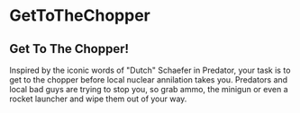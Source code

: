 # GetToTheChopper

Get To The Chopper!
-------------------

Inspired by the iconic words of "Dutch" Schaefer in Predator, your task is to get to the chopper before local nuclear annilation takes you. Predators and local bad guys are trying to stop you, so grab ammo, the minigun or even a rocket launcher and wipe them out of your way.

